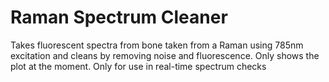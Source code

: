 # Raman Spectrum Cleaner
 Takes fluorescent spectra from bone taken from a Raman using 785nm excitation and cleans by removing noise and fluorescence. Only shows the plot at the moment. Only for use in real-time spectrum checks
